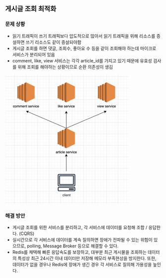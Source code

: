 ## 게시글 조회 최적화
### 문제 상황
- 읽기 트래픽이 쓰기 트래픽보다 압도적으로 많아서 읽기 트래픽을 위해 리소스를 증설하면 쓰기 리소스도 같이 증설되야함
- 게시글 조회를 하면 댓글, 조회수, 좋아요 수 등을 같이 조회해야 하는데 마이크로 서비스가 분리되어 있음
- comment, like, view 서비스는 각각 article_id를 가지고 있기 때문에 유효성 검사를 위해 조회를 해야하는 상황이므로 순환 의존성이 생김 

<img src="images/img.png" width = 400 alt="마이크로 서비스 구조도">

### 해결 방안
- 게시글 조회를 위한 서비스를 분리하고, 각 서비스에 데이터를 요청해 조합 / 응답한다. (CQRS)
- 실시간으로 각 서비스에 데이터를 계속 질의하면 장애가 전파될 수 있는 위험이 있으므로, polling, Message Broker 등으로 해결할 수 있다.
- Redis를 채택해 빠른 응답속도를 보장하고, 대부분 최근 게시물을 조회하는 데이터의 특성상 최근 24시간 이내 데이터만 저장해 메모리 부족현상을 방지한다. 또한, 데이터가 없을 경우나 Redis에 장애가 생긴 경우 각 서비스로 질의해 가용성을 높인다. 